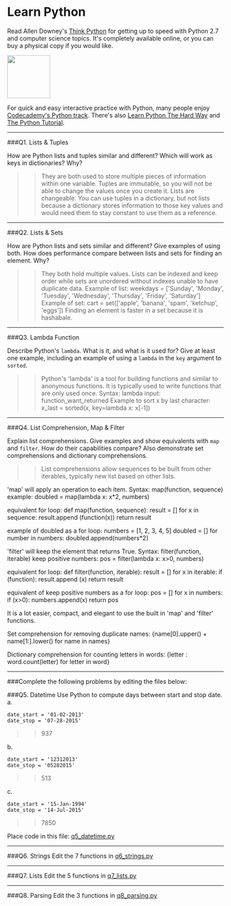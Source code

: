 # Learn Python

Read Allen Downey's [Think Python](http://www.greenteapress.com/thinkpython/) for getting up to speed with Python 2.7 and computer science topics. It's completely available online, or you can buy a physical copy if you would like.

<a href="http://www.greenteapress.com/thinkpython/"><img src="img/think_python.png" style="width: 100px;" target="_blank"></a>

For quick and easy interactive practice with Python, many people enjoy [Codecademy's Python track](http://www.codecademy.com/en/tracks/python). There's also [Learn Python The Hard Way](http://learnpythonthehardway.org/book/) and [The Python Tutorial](https://docs.python.org/2/tutorial/).

---

###Q1. Lists &amp; Tuples

How are Python lists and tuples similar and different? Which will work as keys in dictionaries? Why?

>> They are both used to store multiple pieces of information within one variable. Tuples are immutable, so you will not be able to change the values once you create it. Lists are changeable. You can use tuples in a dictionary, but not lists because a dictionary stores information to those key values and would need them to stay constant to use them as a reference.

---

###Q2. Lists &amp; Sets

How are Python lists and sets similar and different? Give examples of using both. How does performance compare between lists and sets for finding an element. Why?

>> They both hold multiple values. Lists can be indexed and keep order while sets are unordered without indexes unable to have duplicate data. 
Example of list: 
  weekdays = ['Sunday', 'Monday', 'Tuesday', 'Wednesday', 'Thursday', 'Friday', 'Saturday']
Example of set: 
  cart = set(['apple', 'banana', 'spam', 'ketchup', 'eggs'])
Finding an element is faster in a set because it is hashabale.

---

###Q3. Lambda Function

Describe Python's `lambda`. What is it, and what is it used for? Give at least one example, including an example of using a `lambda` in the `key` argument to `sorted`.

>> Python's 'lambda' is a tool for building functions and similar to anonymous functions. It is typically used to write functions that are only used once.
Syntax: lambda input: function_want_returned
Example to sort x by last character: 
  x_last = sorted(x, key=lambda x: x[-1])

---

###Q4. List Comprehension, Map &amp; Filter

Explain list comprehensions. Give examples and show equivalents with `map` and `filter`. How do their capabilities compare? Also demonstrate set comprehensions and dictionary comprehensions.

>> List comprehensions allow sequences to be built from other iterables, typically new list based on other lists.

'map' will apply an operation to each item. Syntax: map(function, sequence)
example:  doubled = map(lambda x: x*2, numbers)

equivalent for loop:
  def map(function, sequence):
    result = []
    for x in sequence:
      result.append (function(x))
    return result
    
example of doubled as a for loop:
  numbers = [1, 2, 3, 4, 5]
  doubled = []
  for number in numbers:
    doubled.append(numbers*2)

'filter' will keep the element that returns True. Syntax: filter(function, iterable)
keep positive numbers: pos = filter(lambda x: x>0, numbers)

equivalent for loop:
  def filter(function, iterable):
    result = []
    for x in iterable:
      if (function):
        result.append (x)
    return result

equivalent of keep positive numbers as a for loop:
  pos = []
  for x in numbers:
    if (x>0):
      numbers.append(x)
  return pos

It is a lot easier, compact, and elegant to use the built in 'map' and 'filter' functions.

Set comprehension for removing duplicate names: 
{name[0].upper() + name[1:].lower() for name in names}

Dictionary comprehension for counting letters in words: 
{letter : word.count(letter) for letter in word}

---

###Complete the following problems by editing the files below:

###Q5. Datetime
Use Python to compute days between start and stop date.   
a.  

```
date_start = '01-02-2013'    
date_stop = '07-28-2015'
```

>> 937

b.  
```
date_start = '12312013'  
date_stop = '05282015'  
```

>> 513

c.  
```
date_start = '15-Jan-1994'      
date_stop = '14-Jul-2015'  
```

>> 7850

Place code in this file: [q5_datetime.py](python/q5_datetime.py)

---

###Q6. Strings
Edit the 7 functions in [q6_strings.py](python/q6_strings.py)

---

###Q7. Lists
Edit the 5 functions in [q7_lists.py](python/q7_lists.py)

---

###Q8. Parsing
Edit the 3 functions in [q8_parsing.py](python/q8_parsing.py)
